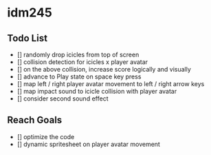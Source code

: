 # idm245

## Todo List

- [] randomly drop icicles from top of screen
- [] collision detection for icicles x player avatar
- [] on the above collision, increase score logically and visually
- [] advance to Play state on space key press
- [] map left / right player avatar movement to left / right arrow keys
- [] map impact sound to icicle collision with player avatar
- [] consider second sound effect

## Reach Goals

- [] optimize the code
- [] dynamic spritesheet on player avatar movement